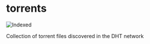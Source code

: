torrents 
========
![Indexed](https://img.shields.io/badge/indexed-244450-blue)

Collection of torrent files discovered in the DHT network
